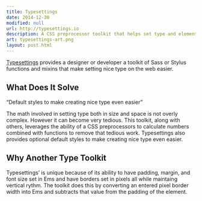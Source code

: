 ```yaml
---
title: Typesettings
date: 2014-12-30
modified: null
url: http://typesettings.io
description: A CSS preprocessor toolkit that helps set type and elements in Ems with modular scale, vertical rhythm, and responsive ratio based headlines.
art: typesettings-art.png
layout: post.html
---
```


[Typesettings](http://typesettings.io) provides a designer or developer a toolkit of Sass or Stylus functions and mixins that make setting nice type on the web easier.

## What Does It Solve

<aside class="pullquote right">
  <p>“Default styles to make creating nice type even easier”</p>
</aside>

The math involved in setting type both in size and space is not overly complex. However it can become very tedious. This toolkit, along with others, leverages the ability of a CSS preprocessors to calculate numbers combined with functions to remove that tedious work. Typesettings also provides optional default styles to make creating nice type even easier.

## Why Another Type Toolkit

Typesettings’ is unique because of its ability to have padding, margin, and font size set in Ems and have borders set in pixels all while maintaing vertical rythm. The toolkit does this by converting an entered pixel border width into Ems and subtracts that value from the padding of the element.
